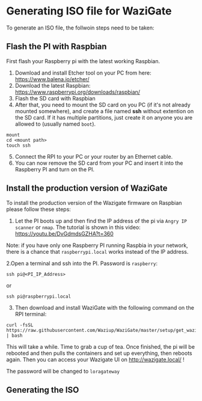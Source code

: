# Generating ISO file for WaziGate

To generate an ISO file, the follwoin steps need to be taken:

## Flash the PI with Raspbian

 First flash your Raspberry pi with the latest working Raspbian. 
 
 1. Download and install Etcher tool on your PC from here: https://www.balena.io/etcher/
 2. Download the latest Raspbian: https://www.raspberrypi.org/downloads/raspbian/
 3. Flash the SD card with Raspbian
 4. After that, you need to mount the SD card on you PC (if it's not already mounted somewhere), and create a file named **ssh** without extention on the SD card.
If it has multiple partitions, just create it on anyone you are allowed to (usually named `boot`).

```
mount
cd <mount path>
touch ssh
```
5. Connect the RPI to your PC or your router by an Ethernet cable.
6. You can now remove the SD card from your PC and insert it into the Raspberry PI and turn on the PI.

## Install the production version of WaziGate

To install the production version of the Wazigate firmware on Raspbian please follow these steps:

1. Let the PI boots up and then find the IP address of the pi via `Angry IP scanner` or `nmap`. The tutorial is shown in this video: https://youtu.be/DvGdmdsGZHA?t=360

Note: if you have only one Raspberry PI running Raspbia in your network, there is a chance that `raspberrypi.local` works instead of the IP address.

2.Open a terminal and ssh into the PI. Password is `raspberry`:

```
ssh pi@<PI_IP_Address>
```
or 
```
ssh pi@raspberrypi.local
```

3. Then download and install WaziGate with the following command on the RPI terminal:
```
curl -fsSL https://raw.githubusercontent.com/Waziup/WaziGate/master/setup/get_waziup_test.sh | bash
```

This will take a while. Time to grab a cup of tea.
Once finished, the pi will be rebooted and then pulls the containers and set up everything, then reboots again.
Then you can access your Wazigate UI on http://wazigate.local/ !

The password will be changed to `loragateway`

## Generating the ISO


